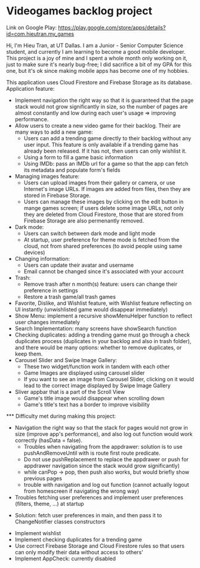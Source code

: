 # Videogames backlog project

Link on Google Play: https://play.google.com/store/apps/details?id=com.hieutran.my_games

Hi, I'm Hieu Tran, at UT Dallas. I am a Junior - Senior Computer Science student, and currently I am learning to become a good mobile developer.
This project is a joy of mine and I spent a whole month only working on it, just to make sure it's nearly bug-free; I did sacrifice a bit of my GPA for this one, but it's ok since making mobile apps has become one of my hobbies.

This application uses Cloud Firestore and Firebase Storage as its database.
Application feature:
- Implement navigation the right way so that it is guaranteed that the page stack would not grow significantly in size, so the number of pages are almost constantly and low during each user's usage => improving performance.
- Allow users to create a new video game for their backlog. Their are many ways to add a new game:
  + Users can add a trending game directly to their backlog without any user input. This feature is only available if a trending game has already been released. If it has not, then users can only wishlist it.
  + Using a form to fill a game basic information
  + Using IMDb: pass an IMDb url for a game so that the app can fetch its metadata and populate form's fields
- Managing images feature:
  + Users can upload images from their gallery or camera, or use Internet's image URLs. If images are added from files, then they are stored in Firebase Storage.
  + Users can manage these images by clicking on the edit button in mange games screen; if users delete some image URLs, not only they are deleted from Cloud Firestore, those that are stored from Firebase Storage are also permenantly removed.
- Dark mode:
  + Users can switch between dark mode and light mode
  + At startup, user preference for theme mode is fetched from the cloud, not from shared preferences (to avoid people using same devices)
- Changing information:
  + Users can update their avatar and username
  + Email cannot be changed since it's associated with your account
- Trash:
  + Remove trash after n month(s) feature: users can change their preference in settings
  + Restore a trash game/all trash games
- Favorite, Dislike, and Wishlist feature, with Wishlist feature reflecting on UI instantly (unwishlisted game would disappear immediately)
- Show Menu: implement a recursive showMenuHelper function to reflect user changes immediately
- Search Implementation: many screens have showSearch function
- Checking duplicates: adding a trending game must go through a check duplicates process (duplicates in your backlog and also in trash folder), and there would be many options: whether to remove duplicates, or keep them.
- Carousel Slider and Swipe Image Gallery:
  + These two widget/function work in tandem with each other
  + Game Images are displayed using carousel slider
  + If you want to see an image from Carousel Slider, clicking on it would lead to the correct image displayed by Swipe Image Gallery
- Sliver appbar that is a part of the Scroll View
  + Game's title image would disappear when scrolling down
  + Game's title's text has a border to improve visibility


*** Difficulty met during making this project:
- Navigation the right way so that the stack for pages would not grow in size (improve app's performance), and also log out function would work correctly (hasData = false).
  + Troubles when navigating from the appdrawer: solution is to use pushAndRemoveUntil with is route first route predicate.
  + Do not use pushReplacement to replace the appdrawer or push for appdrawer navigation since the stack would grow significantly)
  + while canPop -> pop, then push also works, but would briefly show previous pages
  + trouble with navigation and log out function (cannot actually logout from homescreen if navigating the wrong way)
 - Troubles fetching user preferences and implement user preferences (filters, theme, ...) at startup
  + Solution: fetch user preferences in main, and then pass it to ChangeNotifier classes constructors
 - Implement wishlist
 - Implement checking duplicates for a trending game
 - Use correct Firebase Storage and Cloud Firestore rules so that users can only modify their data without access to others'
 - Implement AppCheck: currently disabled



